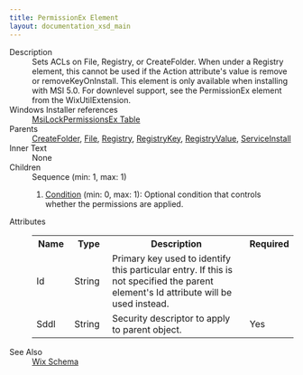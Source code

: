 ```yaml
---
title: PermissionEx Element
layout: documentation_xsd_main
---
```

<dl>
  <dt>Description</dt>
  <dd>                 Sets ACLs on File, Registry, or CreateFolder.  When under a Registry element, this cannot be used                 if the Action attribute's value is remove or removeKeyOnInstall.  This element is only available                 when installing with MSI 5.0.  For downlevel support, see the PermissionEx element from the                 WixUtilExtension.             </dd>
  <dt>Windows Installer references</dt>
  <dd>
    <a href="http://msdn.microsoft.com/library/aa369774.aspx" target="_blank">MsiLockPermissionsEx Table</a>
  </dd>
  <dt>Parents</dt>
  <dd>
    <a href="../createfolder/">CreateFolder</a>, <a href="../file/">File</a>, <a href="../registry/">Registry</a>, <a href="../registrykey/">RegistryKey</a>, <a href="../registryvalue/">RegistryValue</a>, <a href="../serviceinstall/">ServiceInstall</a></dd>
  <dt>Inner Text</dt>
  <dd>None</dd>
  <dt>Children</dt>
  <dd>Sequence (min: 1, max: 1)<ol><li><a href="../condition/">Condition</a> (min: 0, max: 1): Optional condition that controls whether the permissions are applied.</li></ol></dd>
  <dt>Attributes</dt>
  <dd>
    <table cellspacing="0" cellpadding="0" class="schema">
      <tr>
        <th width="15%">Name</th>
        <th width="15%">Type</th>
        <th width="65%">Description</th>
        <th width="15%">Required</th>
      </tr>
      <tr>
        <td>Id</td>
        <td>String</td>
        <td>                     Primary key used to identify this particular entry. If this is not specified the parent element's Id attribute                     will be used instead.                 </td>
        <td>&nbsp;</td>
      </tr>
      <tr>
        <td>Sddl</td>
        <td>String</td>
        <td>                     Security descriptor to apply to parent object.                 </td>
        <td>Yes</td>
      </tr>
    </table>
  </dd>
  <dt>See Also</dt>
  <dd>
    <a href="../">Wix Schema</a>
  </dd>
</dl>
